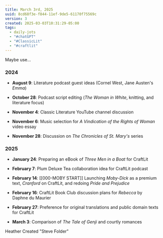 ```yaml
---
title: March 3rd, 2025
uuid: 8cd68f3e-f844-11ef-9de5-61170f75569c
version: 3
created: 2025-03-03T10:31:29-05:00
tags:
  - daily-jots
  - "#chatGPT"
  - "#ClassicLit"
  - "#craftlit"
---
```

Maybe use...

### 2024

- **August 9**: Literature podcast guest ideas (Cornel West, Jane Austen's *Emma*)

- **October 28**: Podcast script editing (*The Woman in White*, knitting, and literature focus)

- **November 4**: Classic Literature YouTube channel discussion

- **November 6**: Music selection for *A Vindication of the Rights of Woman* video essay

- **November 28**: Discussion on *The Chronicles of St. Mary's* series

### 2025

- **January 24**: Preparing an eBook of *Three Men in a Boat* for CraftLit

- **February 7**: Plum Deluxe Tea collaboration idea for CraftLit podcast

- **February 14**: [[000-MOBY START]] Launching *Moby-Dick* as a premium text, *Cranford* on CraftLit, and redoing *Pride and Prejudice*

- **February 16**: CraftLit Book Club discussion plans for *Rebecca* by Daphne du Maurier

- **February 27**: Preference for original translations and public domain texts for CraftLit

- **March 3**: Comparison of *The Tale of Genji* and courtly romances

Heather Created "Steve Folder"

 